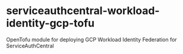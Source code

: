 # serviceauthcentral-workload-identity-gcp-tofu
OpenTofu module for deploying GCP  Workload Identity Federation for ServiceAuthCentral
